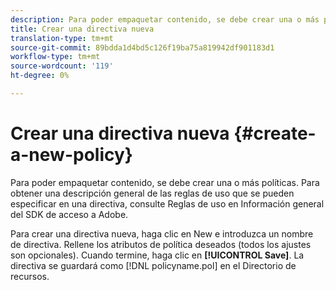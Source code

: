 ```yaml
---
description: Para poder empaquetar contenido, se debe crear una o más políticas. Para obtener una descripción general de las reglas de uso que se pueden especificar en una directiva, consulte Reglas de uso en Información general del SDK de acceso a Adobe.
title: Crear una directiva nueva
translation-type: tm+mt
source-git-commit: 89bdda1d4bd5c126f19ba75a819942df901183d1
workflow-type: tm+mt
source-wordcount: '119'
ht-degree: 0%

---
```



# Crear una directiva nueva {#create-a-new-policy}

Para poder empaquetar contenido, se debe crear una o más políticas. Para obtener una descripción general de las reglas de uso que se pueden especificar en una directiva, consulte Reglas de uso en Información general del SDK de acceso a Adobe.

Para crear una directiva nueva, haga clic en New e introduzca un nombre de directiva. Rellene los atributos de política deseados (todos los ajustes son opcionales). Cuando termine, haga clic en **[!UICONTROL Save]**. La directiva se guardará como [!DNL policyname.pol] en el Directorio de recursos.
